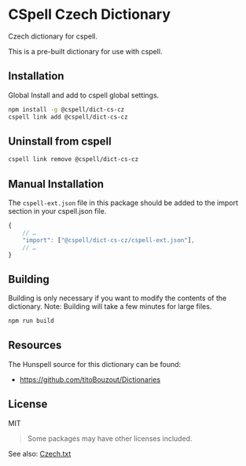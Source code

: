 # CSpell Czech Dictionary

Czech dictionary for cspell.

This is a pre-built dictionary for use with cspell.

## Installation

Global Install and add to cspell global settings.

```sh
npm install -g @cspell/dict-cs-cz
cspell link add @cspell/dict-cs-cz
```

## Uninstall from cspell

```sh
cspell link remove @cspell/dict-cs-cz
```

## Manual Installation

The `cspell-ext.json` file in this package should be added to the import section in your cspell.json file.

```javascript
{
    // …
    "import": ["@cspell/dict-cs-cz/cspell-ext.json"],
    // …
}
```

## Building

Building is only necessary if you want to modify the contents of the dictionary. Note: Building will take a few minutes for large files.

```sh
npm run build
```

## Resources

The Hunspell source for this dictionary can be found:

- https://github.com/titoBouzout/Dictionaries

## License

MIT

> Some packages may have other licenses included.

See also: [Czech.txt](Czech.txt)
